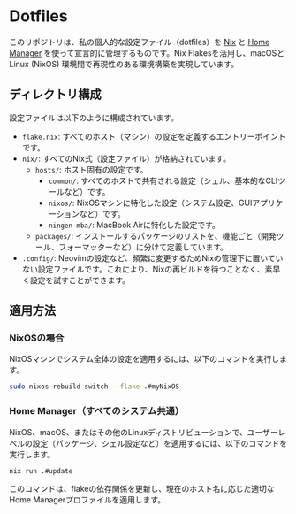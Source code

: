 # Dotfiles

このリポジトリは、私の個人的な設定ファイル（dotfiles）を [Nix](https://nixos.org/) と [Home Manager](https://github.com/nix-community/home-manager) を使って宣言的に管理するものです。Nix Flakesを活用し、macOSとLinux (NixOS) 環境間で再現性のある環境構築を実現しています。

## ディレクトリ構成

設定ファイルは以下のように構成されています。

- `flake.nix`: すべてのホスト（マシン）の設定を定義するエントリーポイントです。
- `nix/`: すべてのNix式（設定ファイル）が格納されています。
  - `hosts/`: ホスト固有の設定です。
    - `common/`: すべてのホストで共有される設定（シェル、基本的なCLIツールなど）です。
    - `nixos/`: NixOSマシンに特化した設定（システム設定、GUIアプリケーションなど）です。
    - `ningen-mba/`: MacBook Airに特化した設定です。
  - `packages/`: インストールするパッケージのリストを、機能ごと（開発ツール、フォーマッターなど）に分けて定義しています。
- `.config/`: Neovimの設定など、頻繁に変更するためNixの管理下に置いていない設定ファイルです。これにより、Nixの再ビルドを待つことなく、素早く設定を試すことができます。

## 適用方法

### NixOSの場合

NixOSマシンでシステム全体の設定を適用するには、以下のコマンドを実行します。

```bash
sudo nixos-rebuild switch --flake .#myNixOS
```

### Home Manager（すべてのシステム共通）

NixOS、macOS、またはその他のLinuxディストリビューションで、ユーザーレベルの設定（パッケージ、シェル設定など）を適用するには、以下のコマンドを実行します。

```bash
nix run .#update
```

このコマンドは、flakeの依存関係を更新し、現在のホスト名に応じた適切なHome Managerプロファイルを適用します。
